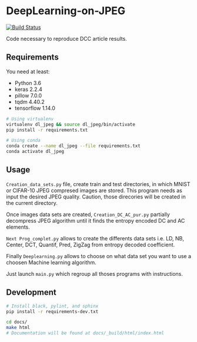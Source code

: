 # DeepLearning-on-JPEG

[![Build Status](https://github.com/Pistonomaxime/DeepLearning-on-JPEG/workflows/ci/badge.svg)](https://github.com/Pistonomaxime/DeepLearning-on-JPEG/actions)

Code necessary to reproduce DCC article results.

## Requirements

You need at least:

- Python 3.6
- keras 2.2.4
- pillow 7.0.0
- tqdm 4.40.2
- tensorflow 1.14.0 

```bash
# Using virtualenv
virtualenv dl_jpeg && source dl_jpeg/bin/activate
pip install -r requirements.txt

# Using conda
conda create --name dl_jpeg --file requirements.txt
conda activate dl_jpeg
```

## Usage

`Creation_data_sets.py` file, create train and test directories, in which MNIST or CIFAR-10 JPEG compresed images are stored. This program needs as input the desired JPEG quality. Caution, those direcories will be created in the current directory.

Once images data sets are created, `Creation_DC_AC_pur.py` partially decompress JPEG algorithm until it finds the entropy encoded DC and AC elements.

`Next Prog_complet.py` allows to create the differents data sets i.e. LD, NB, Center, DCT, Quantif, Pred, ZigZag from entropy decoded coefficient.

Finally `Deeplearning.py` allows to choose on what data set you want to use a choosen Machine learning algorithm.

Just launch `main.py` which regroup all thoses programs with instructions.

## Development

```bash
# Install black, pylint, and sphinx
pip install -r requirements-dev.txt
```

```bash
cd docs/
make html
# Documentation will be found at docs/_build/html/index.html
```

